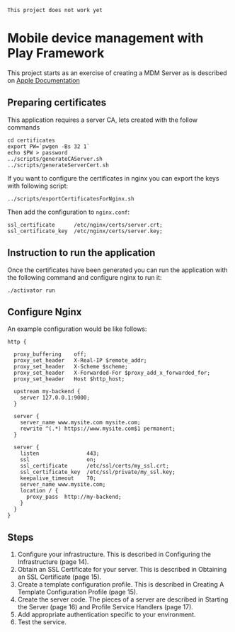 `This project does not work yet`

Mobile device management with Play Framework
============================================

This project starts as an exercise of creating a MDM Server as is described on [Apple Documentation](https://developer.apple.com/library/ios/documentation/NetworkingInternet/Conceptual/iPhoneOTAConfiguration/iPhoneOTAConfiguration.pdf)

## Preparing certificates

This application requires a server CA, lets created with the follow commands

    cd certificates
    export PW=`pwgen -Bs 32 1`
    echo $PW > password
    ../scripts/generateCAServer.sh
    ../scripts/generateServerCert.sh
    
If you want to configure the certificates in nginx you can export the keys with following script:

    ../scripts/exportCertificatesForNginx.sh
    
Then add the configuration to `nginx.conf`:

    ssl_certificate      /etc/nginx/certs/server.crt;
    ssl_certificate_key  /etc/nginx/certs/server.key;
    
## Instruction to run the application

Once the certificates have been generated you can run the application with the following command and configure nginx to run it:

    ./activator run

## Configure Nginx

An example configuration would be like follows:

    http {

      proxy_buffering    off;
      proxy_set_header   X-Real-IP $remote_addr;
      proxy_set_header   X-Scheme $scheme;
      proxy_set_header   X-Forwarded-For $proxy_add_x_forwarded_for;
      proxy_set_header   Host $http_host;

      upstream my-backend {
        server 127.0.0.1:9000;
      }

      server {
        server_name www.mysite.com mysite.com;
        rewrite ^(.*) https://www.mysite.com$1 permanent;
      }

      server {
        listen               443;
        ssl                  on;
        ssl_certificate      /etc/ssl/certs/my_ssl.crt;
        ssl_certificate_key  /etc/ssl/private/my_ssl.key;
        keepalive_timeout    70;
        server_name www.mysite.com;
        location / {
          proxy_pass  http://my-backend;
        }
      }
    }

## Steps

1. Configure your infrastructure. This is described in Configuring the Infrastructure (page 14).
2. Obtain an SSL Certificate for your server. This is described in Obtaining an SSL Certificate (page 15).
3. Create a template configuration profile. This is described in Creating A Template Configuration Profile (page
15).
4. Create the server code. The pieces of a server are described in Starting the Server (page 16) and Profile
Service Handlers (page 17).
5. Add appropriate authentication specific to your environment.
6. Test the service.